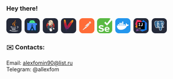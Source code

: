 ### Hey there! 

<img src="https://raw.githubusercontent.com/tandpfun/skill-icons/main/icons/Java-Dark.svg" title="Java" alt="Java" width="40" height="40"/>&nbsp;
<img src="https://raw.githubusercontent.com/tandpfun/skill-icons/main/icons/AndroidStudio-Dark.svg" title="Android Studio" alt="Android Studio" width="40" height="40"/>&nbsp;
<img src="https://raw.githubusercontent.com/tandpfun/skill-icons/main/icons/Jenkins-Dark.svg" title="Jenkins" alt="Jenkins" width="40" height="40"/>&nbsp;
<img src="https://raw.githubusercontent.com/tandpfun/skill-icons/main/icons/Maven-Dark.svg" title="Maven" alt="Maven" width="40" height="40"/>&nbsp;
<img src="https://raw.githubusercontent.com/tandpfun/skill-icons/main/icons/Postman.svg" title="Postman" alt="Postman" width="40" height="40"/>&nbsp;
<img src="https://raw.githubusercontent.com/tandpfun/skill-icons/main/icons/Selenium.svg" title="Selenium" alt="Selenium " width="40" height="40"/>&nbsp;
<img src="https://raw.githubusercontent.com/tandpfun/skill-icons/main/icons/Docker.svg"  title="Docker" alt="Docker" width="40" height="40"/>&nbsp;
<img src="https://raw.githubusercontent.com/NotKisshore/skill-icons/c6c90d2b880b43d2099b489949cea0fbcfcd700e/icons/Idea-Dark.svg"  title="IntelliJ IDEA" alt="IntelliJ IDEA" width="40" height="40"/>&nbsp;
<img src="https://raw.githubusercontent.com/NotKisshore/skill-icons/c6c90d2b880b43d2099b489949cea0fbcfcd700e/icons/PostgreSQL-Dark.svg"  title="PostgreSQL" alt="PostgreSQL" width="40" height="40"/>&nbsp;

### :envelope: Contacts:
Email: alexfomin90@list.ru <br>
Telegram: @allexfom
